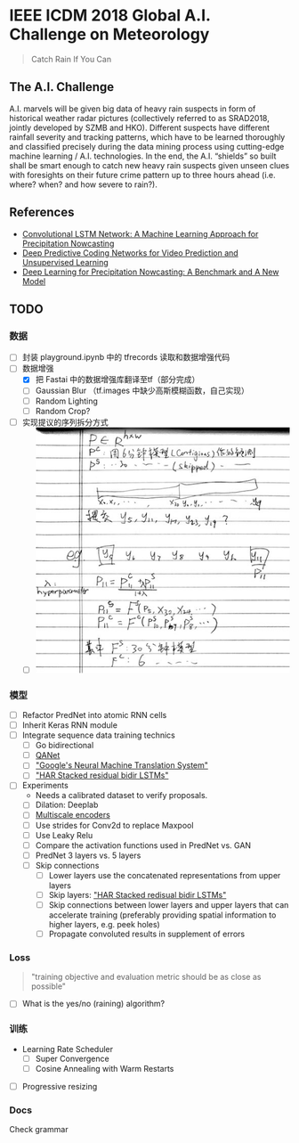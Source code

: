 # IEEE ICDM 2018 Global A.I. Challenge on Meteorology

> Catch Rain If You Can

## The A.I. Challenge

A.I. marvels will be given big data of heavy rain suspects in form of historical weather radar pictures (collectively referred to as SRAD2018, jointly developed by SZMB and HKO). Different suspects have different rainfall severity and tracking patterns, which have to be learned thoroughly and classified precisely during the data mining process using cutting-edge machine learning / A.I. technologies. In the end, the A.I. “shields” so built shall be smart enough to catch new heavy rain suspects given unseen clues with foresights on their future crime pattern up to three hours ahead (i.e. where? when? and how severe to rain?).

## References

- [Convolutional LSTM Network: A Machine Learning Approach for Precipitation Nowcasting](https://arxiv.org/abs/1506.04214)
- [Deep Predictive Coding Networks for Video Prediction and Unsupervised Learning](https://arxiv.org/abs/1605.08104)
- [Deep Learning for Precipitation Nowcasting: A Benchmark and A New Model](https://arxiv.org/abs/1706.03458)

## TODO

### 数据

- [ ] 封装 playground.ipynb 中的 tfrecords 读取和数据增强代码
- [ ] 数据增强
    - [x] 把 Fastai 中的数据增强库翻译至tf（部分完成）
    - [ ] Gaussian Blur （tf.images 中缺少高斯模糊函数，自己实现）
    - [ ] Random Lighting
    - [ ] Random Crop?
- [ ] 实现提议的序列拆分方式
    - [ ] ![fig1](https://github.com/ChessWarrior/pred-rain/raw/master/docs/pics/sequence.jpg)

### 模型

- [ ] Refactor PredNet into atomic RNN cells
- [ ] Inherit Keras RNN module
- [ ] Integrate sequence data training technics
    - [ ] Go bidirectional
    - [ ] [QANet](https://arxiv.org/abs/1804.09541)
    - [ ] ["Google's Neural Machine Translation System"](https://arxiv.org/abs/1609.08144)
    - [ ] ["HAR Stacked residual bidir LSTMs"](https://arxiv.org/abs/1708.08989)
- [ ] Experiments
    - Needs a calibrated dataset to verify proposals.
    - [ ] Dilation: Deeplab
    - [ ] [Multiscale encoders](http://openaccess.thecvf.com/content_cvpr_2018_workshops/papers/w4/Zhou_D-LinkNet_LinkNet_With_CVPR_2018_paper.pdf)
    - [ ] Use strides for Conv2d to replace Maxpool
    - [ ] Use Leaky Relu
    - [ ] Compare the activation functions used in PredNet vs. GAN
    - [ ] PredNet 3 layers vs. 5 layers
    - [ ] Skip connections
        - [ ] Lower layers use the concatenated representations from upper layers
        - [ ] Skip layers: ["HAR Stacked redisual bidir LSTMs"](https://arxiv.org/abs/1708.08989)
        - [ ] Skip connections between lower layers and upper layers that can accelerate training (preferably providing spatial information to higher layers, e.g. peek holes)
        - [ ] Propagate convoluted results in supplement of errors

### Loss

> "training objective and evaluation metric should be as close as possible"
- [ ] What is the yes/no (raining) algorithm?

### 训练

- Learning Rate Scheduler
    - [ ] Super Convergence
    - [ ] Cosine Annealing with Warm Restarts
- [ ] Progressive resizing

### Docs
Check grammar
